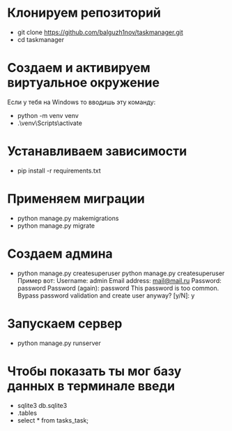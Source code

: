 # Клонируем репозиторий
- git clone https://github.com/balguzh1nov/taskmanager.git
- cd taskmanager

# Создаем и активируем виртуальное окружение
Если у тебя на Windows то вводишь эту команду:
- python -m venv venv
- .\venv\Scripts\activate

# Устанавливаем зависимости
- pip install -r requirements.txt

# Применяем миграции
- python manage.py makemigrations
- python manage.py migrate

# Создаем админа
- python manage.py createsuperuser
python manage.py createsuperuser
Пример вот:
Username: admin
Email address: mail@mail.ru
Password: password
Password (again): password
This password is too common.
Bypass password validation and create user anyway? [y/N]: y

# Запускаем сервер
- python manage.py runserver

# Чтобы показать ты мог базу данных в терминале введи
- sqlite3 db.sqlite3
- .tables
- select * from tasks_task;



